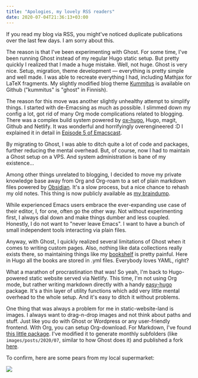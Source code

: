```yaml
---
title: "Apologies, my lovely RSS readers"
date: 2020-07-04T21:36:13+03:00
---
```


If you read my blog via RSS, you might've noticed duplicate publications over the last few days. I am sorry about this.

The reason is that I've been experimenting with Ghost. For some time, I've been running Ghost instead of my regular Hugo static setup. But pretty quickly I realized that I made a huge mistake. Well, not huge. Ghost is very nice. Setup, migration, theme development — everything is pretty simple and well made. I was able to recreate everything I had, including Mathjax for LaTeX fragments. My slightly modified blog theme [Kummitus](https://github.com/freetonik/kummitus/) is available on Github ("kummitus" is "ghost" in Finnish).

The reason for this move was another slightly unhealthy attempt to simplify things. I started with de-Emacsing as much as possible. I slimmed down my config a lot, got rid of many Org mode complications related to blogging. There was a complex build system powered by [ox-hugo](https://ox-hugo.scripter.co/), Hugo, magit, Github and Netlify. It was wonderful and horrifyingly overengineered :D I explained it in detail in [Episode 5 of Emacscast](https://emacscast.org/episode_5/).

By migrating to Ghost, I was able to ditch quite a lot of code and packages, further reducing the mental overhead. But, of course, now I had to maintain a Ghost setup on a VPS. And system administration is bane of my existence...

Among other things unrelated to blogging, I decided to move my private knowledge base away from Org and Org-roam to a set of plain markdown files powered by [Obsidian](https://obsidian.md/). It's a slow process, but a nice chance to rehash my old notes. This thing is now publicly available as [my braindump](https://braindump.rakhim.org/).

While experienced Emacs users embrace the ever-expanding use case of their editor, I, for one, often go the other way. Not without experimenting first, I always dial down and make things dumber and less coupled. Honestly, I do not want to "never leave Emacs". I want to have a bunch of small independent tools interacting via plain files.

Anyway, with Ghost, I quickly realized several limitations of Ghost when it comes to writing custom pages. Also, nothing like data collections really exists there, so maintaining things like my [bookshelf](/bookshelf) is pretty painful. Here in Hugo all the books are stored in .yml files. Everybody loves YAML, right?

What a marathon of procrastination that was! So yeah, I'm back to Hugo-powered static website served via Netlify. This time, I'm not using Org mode, but rather writing markdown directly with a handy [easy-hugo](https://github.com/masasam/emacs-easy-hugo) package. It's a thin layer of utility functions which add very little mental overhead to the whole setup. And it's easy to ditch it without problems.

One thing that was always a problem for me in static-website-land is images. I always want to drag-n-drop images and not think about paths and stuff. Just like you do with Ghost or Wordpress or any user-friendly frontend. With Org, you can setup Org-download. For Markdown, I've found [this little package](https://github.com/mooreryan/markdown-dnd-images). I've modified it to generate monthly subfolders (like `images/posts/2020/07`, similar to how Ghost does it) and published a fork [here](https://github.com/freetonik/markdown-dnd-images).

To confirm, here are some pears from my local supermarket:

![](/images/posts/2020/07/apologies/pears.jpg)
